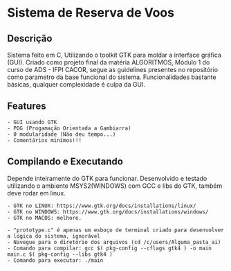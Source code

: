 # Sistema de Reserva de Voos

## Descrição
Sistema feito em C, Utilizando o toolkit GTK para moldar a interface gráfica (GUI).
Criado como projeto final da matéria ALGORITMOS, Módulo 1 do curso de ADS - IFPI CACOR, segue as guidelines presentes
no repositório como parametro da base funcional do sistema.
Funcionalidades bastante básicas, qualquer complexidade é culpa da GUI.

## Features

    - GUI usando GTK
    - POG (Progamação Orientada a Gambiarra)
    - 0 modularidade (Não deu tempo...)
    - Comentários minímos!!!

## Compilando e Executando

Depende inteiramente do GTK para funcionar. 
Desenvolvido e testado utilizando o ambiente MSYS2(WINDOWS) com GCC e libs do GTK, também deve rodar em linux.

    - GTK no LINUX: https://www.gtk.org/docs/installations/linux/
    - GTK no WINDOWS: https://www.gtk.org/docs/installations/windows/
    - GTK no MACOS: melhore.

    - "prototype.c" é apenas um esboço de terminal criado para desenvolver a lógica do sistema, ignorável 
    - Navegue para o diretório dos arquivos (cd /c/users/Alguma_pasta_ai)
    - Comando para compilar: gcc $( pkg-config --cflags gtk4 ) -o main main.c $( pkg-config --libs gtk4 )
    - Comando para executar: ./main
